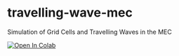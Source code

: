 # travelling-wave-mec
Simulation of Grid Cells and Travelling Waves in the MEC

[![Open In Colab](https://colab.research.google.com/assets/colab-badge.svg)](https://colab.research.google.com/github/divyanshgupt/travelling-wave-mec/blob/main/Grid%20Cells.ipynb?authuser=1)

